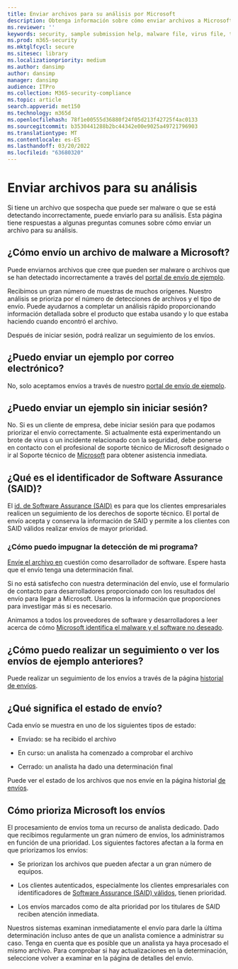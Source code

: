 ```yaml
---
title: Enviar archivos para su análisis por Microsoft
description: Obtenga información sobre cómo enviar archivos a Microsoft para análisis de malware, cómo realizar un seguimiento de los envíos y detecciones de disputas.
ms.reviewer: ''
keywords: security, sample submission help, malware file, virus file, trojan file, submit, send to Microsoft, submit a sample, virus, trojan, worm, undetected, doesn't detect, email microsoft, email malware, I think this is malware, I think it's a virus, where can I send a virus, is this a virus, MSE, doesn't detect, no signature, no detection, suspect file,  MMPC, Centro de protección contra malware de Microsoft, investigadores, analistas, WDSI, inteligencia de seguridad
ms.prod: m365-security
ms.mktglfcycl: secure
ms.sitesec: library
ms.localizationpriority: medium
ms.author: dansimp
author: dansimp
manager: dansimp
audience: ITPro
ms.collection: M365-security-compliance
ms.topic: article
search.appverid: met150
ms.technology: m365d
ms.openlocfilehash: 78f1e00555d36880f24f05d213f42725f4ac0133
ms.sourcegitcommit: b3530441288b2bc44342e00e9025a49721796903
ms.translationtype: MT
ms.contentlocale: es-ES
ms.lasthandoff: 03/20/2022
ms.locfileid: "63680320"
---
```

# <a name="submit-files-for-analysis"></a>Enviar archivos para su análisis

Si tiene un archivo que sospecha que puede ser malware o que se está detectando incorrectamente, puede enviarlo para su análisis. Esta página tiene respuestas a algunas preguntas comunes sobre cómo enviar un archivo para su análisis.

## <a name="how-do-i-send-a-malware-file-to-microsoft"></a>¿Cómo envío un archivo de malware a Microsoft?

Puede enviarnos archivos que cree que pueden ser malware o archivos que se han detectado incorrectamente a través del [portal de envío de ejemplo](https://www.microsoft.com/en-us/wdsi/filesubmission).

Recibimos un gran número de muestras de muchos orígenes. Nuestro análisis se prioriza por el número de detecciones de archivos y el tipo de envío. Puede ayudarnos a completar un análisis rápido proporcionando información detallada sobre el producto que estaba usando y lo que estaba haciendo cuando encontró el archivo.

Después de iniciar sesión, podrá realizar un seguimiento de los envíos.

## <a name="can-i-send-a-sample-by-email"></a>¿Puedo enviar un ejemplo por correo electrónico?

No, solo aceptamos envíos a través de nuestro [portal de envío de ejemplo](https://www.microsoft.com/en-us/wdsi/filesubmission).

## <a name="can-i-submit-a-sample-without-signing-in"></a>¿Puedo enviar un ejemplo sin iniciar sesión?

No. Si es un cliente de empresa, debe iniciar sesión para que podamos priorizar el envío correctamente. Si actualmente está experimentando un brote de virus o un incidente relacionado con la seguridad, debe ponerse en contacto con el profesional de soporte técnico de Microsoft designado o ir al Soporte técnico de [Microsoft](https://support.microsoft.com/) para obtener asistencia inmediata.

## <a name="what-is-the-software-assurance-id-said"></a>¿Qué es el identificador de Software Assurance (SAID)?

El [id. de Software Assurance (SAID)](https://www.microsoft.com/licensing/licensing-programs/software-assurance-default.aspx) es para que los clientes empresariales realicen un seguimiento de los derechos de soporte técnico. El portal de envío acepta y conserva la información de SAID y permite a los clientes con SAID válidos realizar envíos de mayor prioridad.

### <a name="how-do-i-dispute-the-detection-of-my-program"></a>¿Cómo puedo impugnar la detección de mi programa?

[Envíe el archivo en](https://www.microsoft.com/en-us/wdsi/filesubmission) cuestión como desarrollador de software. Espere hasta que el envío tenga una determinación final.

Si no está satisfecho con nuestra determinación del envío, use el formulario de contacto para desarrolladores proporcionado con los resultados del envío para llegar a Microsoft. Usaremos la información que proporciones para investigar más si es necesario.

Animamos a todos los proveedores de software y desarrolladores a leer acerca de cómo [Microsoft identifica el malware y el software no deseado](criteria.md).

## <a name="how-do-i-track-or-view-past-sample-submissions"></a>¿Cómo puedo realizar un seguimiento o ver los envíos de ejemplo anteriores?

Puede realizar un seguimiento de los envíos a través de la página [historial de envíos](https://www.microsoft.com/en-us/wdsi/submissionhistory).

## <a name="what-does-the-submission-status-mean"></a>¿Qué significa el estado de envío?

Cada envío se muestra en uno de los siguientes tipos de estado:

* Enviado: se ha recibido el archivo

* En curso: un analista ha comenzado a comprobar el archivo

* Cerrado: un analista ha dado una determinación final

Puede ver el estado de los archivos que nos envíe en la página historial [de envíos](https://www.microsoft.com/en-us/wdsi/submissionhistory).

## <a name="how-does-microsoft-prioritize-submissions"></a>Cómo prioriza Microsoft los envíos

El procesamiento de envíos toma un recurso de analista dedicado. Dado que recibimos regularmente un gran número de envíos, los administramos en función de una prioridad. Los siguientes factores afectan a la forma en que priorizamos los envíos:

* Se priorizan los archivos que pueden afectar a un gran número de equipos.

* Los clientes autenticados, especialmente los clientes empresariales con identificadores de [Software Assurance (SAID) válidos](https://www.microsoft.com/licensing/licensing-programs/software-assurance-default.aspx), tienen prioridad.

* Los envíos marcados como de alta prioridad por los titulares de SAID reciben atención inmediata.

Nuestros sistemas examinan inmediatamente el envío para darle la última determinación incluso antes de que un analista comience a administrar su caso. Tenga en cuenta que es posible que un analista ya haya procesado el mismo archivo. Para comprobar si hay actualizaciones en la determinación, seleccione volver a examinar en la página de detalles del envío.

